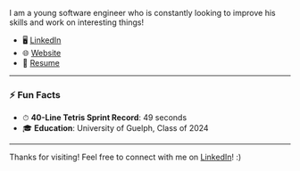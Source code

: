 I am a young software engineer who is constantly looking to improve his skills and work on interesting things!

- 🖥️ [LinkedIn](https://www.linkedin.com/in/joseph-acernese/)
- 🌐 [Website](https://josephacernese.github.io/)
- 📄 [Resume](https://josephacernese.github.io/resume.pdf)

---

### ⚡ Fun Facts
- ⏱ **40-Line Tetris Sprint Record**: 49 seconds
- 🎓 **Education**: University of Guelph, Class of 2024

---


Thanks for visiting! Feel free to connect with me on [LinkedIn](https://www.linkedin.com/in/joseph-acernese/)! :)
